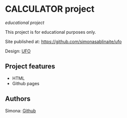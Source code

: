 # CALCULATOR project

_educational project_

This project is for educational purposes only.

Site published at: https://github.com/simonasablinaite/ufo

Design: [UFO](https://cdn.discordapp.com/attachments/850245533838868480/951399092746092554/404-1.png)

## Project features

- HTML
- Github pages

## Authors

Simona: [Github](https://github.com/simonasablinaite)

